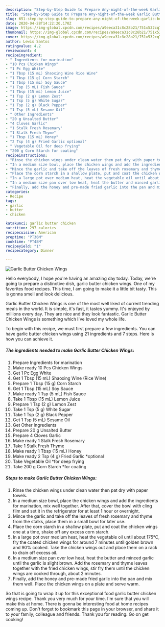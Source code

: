 ```yaml
---
description: "Step-by-Step Guide to Prepare Any-night-of-the-week Garlic Butter Chicken Wings"
title: "Step-by-Step Guide to Prepare Any-night-of-the-week Garlic Butter Chicken Wings"
slug: 651-step-by-step-guide-to-prepare-any-night-of-the-week-garlic-butter-chicken-wings
date: 2020-04-28T14:22:20.170Z
image: https://img-global.cpcdn.com/recipes/a9eeca31c8c28b21/751x532cq70/garlic-butter-chicken-wings-recipe-main-photo.jpg
thumbnail: https://img-global.cpcdn.com/recipes/a9eeca31c8c28b21/751x532cq70/garlic-butter-chicken-wings-recipe-main-photo.jpg
cover: https://img-global.cpcdn.com/recipes/a9eeca31c8c28b21/751x532cq70/garlic-butter-chicken-wings-recipe-main-photo.jpg
author: Lewis Santos
ratingvalue: 4.2
reviewcount: 4
recipeingredient:
- " Ingredients for marination"
- "10 Pcs Chicken Wings"
- "1 Pc Egg White"
- "1 Tbsp (15 mL) Shaoxing Wine Rice Wine"
- "1 Tbsp (15 g) Corn Starch"
- "1 Tbsp (15 mL) Soy Sauce"
- "1 Tsp (5 mL) Fish Sauce"
- "1 Tbsp (15 mL) Lemon Juice"
- "1 Tsp (2 g) Lemon Zest"
- "1 Tsp (5 g) White Sugar"
- "1 Tsp (2 g) Black Pepper"
- "1 Tsp (5 mL) Sesame Oil"
- " Other Ingredients"
- "20 g Unsalted Butter"
- "4 Cloves Garlic"
- "1 Stalk Fresh Rosemary"
- "1 Stalk Fresh Thyme"
- "1 Tbsp (15 mL) Honey"
- "2 Tsp (4 g) Fried Garlic optional"
- " Vegetable Oil for deep frying"
- "200 g Corn Starch for coating"
recipeinstructions:
- "Rinse the chicken wings under clean water then pat dry with paper towels."
- "In a medium size bowl, place the chicken wings and add the ingredients for marination, mix well together. After that, cover the bowl with cling film and set it in the refrigerator for at least 1 hour or overnight."
- "Mince the garlic and take off the leaves of fresh rosemary and thyme from the stalks, place them in a small bowl for later use."
- "Place the corn starch in a shallow plate, put and coat the chicken wings one at a time, shake off any excess corn starch."
- "In a large pot over medium heat, heat the vegetable oil until about 175°C, fry the coated chicken wings for around 7 minutes until golden brown and 90% cooked. Take the chicken wings out and place them on a rack to drain off excess oil."
- "In a medium size pan over low heat, heat the butter and minced garlic until the garlic is slight brown. Add the rosemary and thyme leaves together with the fried chicken wings, stir fry them until the chicken wings are cooked through, about 2 minutes."
- "Finally, add the honey and pre-made fried garlic into the pan and mix them well. Place the chicken wings on a plate and serve warm."
categories:
- Recipe
tags:
- garlic
- butter
- chicken

katakunci: garlic butter chicken 
nutrition: 297 calories
recipecuisine: American
preptime: "PT36M"
cooktime: "PT48M"
recipeyield: "1"
recipecategory: Dinner

---
```



![Garlic Butter Chicken Wings](https://img-global.cpcdn.com/recipes/a9eeca31c8c28b21/751x532cq70/garlic-butter-chicken-wings-recipe-main-photo.jpg)

Hello everybody, I hope you're having an amazing day today. Today, we're going to prepare a distinctive dish, garlic butter chicken wings. One of my favorites food recipes. This time, I am going to make it a little bit tasty. This is gonna smell and look delicious.



Garlic Butter Chicken Wings is one of the most well liked of current trending meals in the world. It is simple, it's fast, it tastes yummy. It's enjoyed by millions every day. They are nice and they look fantastic. Garlic Butter Chicken Wings is something which I've loved my whole life.


To begin with this recipe, we must first prepare a few ingredients. You can have garlic butter chicken wings using 21 ingredients and 7 steps. Here is how you can achieve it.

<!--inarticleads1-->

##### The ingredients needed to make Garlic Butter Chicken Wings:

1. Prepare  Ingredients for marination
1. Make ready 10 Pcs Chicken Wings
1. Get 1 Pc Egg White
1. Get 1 Tbsp (15 mL) Shaoxing Wine (Rice Wine)
1. Prepare 1 Tbsp (15 g) Corn Starch
1. Get 1 Tbsp (15 mL) Soy Sauce
1. Make ready 1 Tsp (5 mL) Fish Sauce
1. Take 1 Tbsp (15 mL) Lemon Juice
1. Prepare 1 Tsp (2 g) Lemon Zest
1. Take 1 Tsp (5 g) White Sugar
1. Take 1 Tsp (2 g) Black Pepper
1. Get 1 Tsp (5 mL) Sesame Oil
1. Get  Other Ingredients
1. Prepare 20 g Unsalted Butter
1. Prepare 4 Cloves Garlic
1. Make ready 1 Stalk Fresh Rosemary
1. Take 1 Stalk Fresh Thyme
1. Make ready 1 Tbsp (15 mL) Honey
1. Make ready 2 Tsp (4 g) Fried Garlic *optional
1. Take  Vegetable Oil *for deep frying
1. Take 200 g Corn Starch *for coating




<!--inarticleads2-->

##### Steps to make Garlic Butter Chicken Wings:

1. Rinse the chicken wings under clean water then pat dry with paper towels.
1. In a medium size bowl, place the chicken wings and add the ingredients for marination, mix well together. After that, cover the bowl with cling film and set it in the refrigerator for at least 1 hour or overnight.
1. Mince the garlic and take off the leaves of fresh rosemary and thyme from the stalks, place them in a small bowl for later use.
1. Place the corn starch in a shallow plate, put and coat the chicken wings one at a time, shake off any excess corn starch.
1. In a large pot over medium heat, heat the vegetable oil until about 175°C, fry the coated chicken wings for around 7 minutes until golden brown and 90% cooked. Take the chicken wings out and place them on a rack to drain off excess oil.
1. In a medium size pan over low heat, heat the butter and minced garlic until the garlic is slight brown. Add the rosemary and thyme leaves together with the fried chicken wings, stir fry them until the chicken wings are cooked through, about 2 minutes.
1. Finally, add the honey and pre-made fried garlic into the pan and mix them well. Place the chicken wings on a plate and serve warm.




So that is going to wrap it up for this exceptional food garlic butter chicken wings recipe. Thank you very much for your time. I'm sure that you will make this at home. There is gonna be interesting food at home recipes coming up. Don't forget to bookmark this page in your browser, and share it to your family, colleague and friends. Thank you for reading. Go on get cooking!
